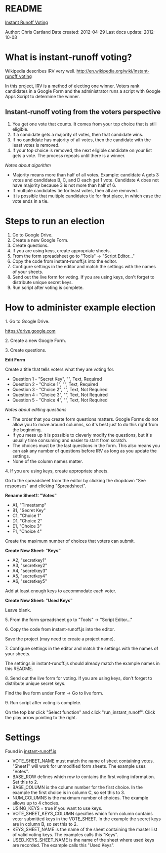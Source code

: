 # README

[Instant Runoff Voting](http://github.com/cartland/instant-runoff "IRV")


Author: Chris Cartland
Date created: 2012-04-29
Last docs update: 2012-10-03


# What is instant-runoff voting?

Wikipedia describes IRV very well. http://en.wikipedia.org/wiki/Instant-runoff_voting

In this project, IRV is a method of electing one winner. Voters rank candidates in a Google Form and the administrator runs a script with Google Apps Script to determine the winner.

## Instant-runoff voting from the voters perspective

1. You get one vote that counts. It comes from your top choice that is still eligible.
2. If a candidate gets a majority of votes, then that candidate wins.
3. If no candidate has majority of all votes, then the candidate with the least votes is removed.
4. If your top choice is removed, the next eligible candidate on your list gets a vote. The process repeats until there is a winner.

_Notes about algorithm_

* Majority means more than half of all votes. Example: candidate A gets 3 votes and candidates B, C, and D each get 1 vote. Candidate A does not have majority because 3 is not more than half of 6.
* If multiple candidates tie for least votes, then all are removed.
* It is possible that multiple candidates tie for first place, in which case the vote ends in a tie.


# Steps to run an election

1. Go to Google Drive.
2. Create a new Google Form.   
3. Create questions.
4. If you are using keys, create appropriate sheets.
5. From the form spreadsheet go to "Tools" -> "Script Editor..."   
6. Copy the code from instant-runoff.js into the editor.   
7. Configure settings in the editor and match the settings with the names of your sheets.
8. Send out the live form for voting. If you are using keys, don't forget to distribute unique secret keys.
9. Run script after voting is complete.


# How to administer example election

1\. Go to Google Drive.

https://drive.google.com

2\. Create a new Google Form.

3\. Create questions.

**Edit Form**

Create a title that tells voters what they are voting for.

* Question 1 - "Secret Key", "", Text, Required
* Question 2 - "Choice 1", "", Text, Required
* Question 3 - "Choice 2", "", Text, Not Required
* Question 4 - "Choice 3", "", Text, Not Required
* Question 5 - "Choice 4", "", Text, Not Required

_Notes about editing questions_

* The order that you create form questions matters. Google Forms do not allow you to move around columns, so it's best just to do this right from the beginning.
* If you mess up it is possible to cleverly modify the questions, but it's usually time consuming and easier to start from scratch.
* The choices must be the last questions in the form. This also means you can ask any number of questions before IRV as long as you update the settings.
* None of the column names matter.

4\. If you are using keys, create appropriate sheets.

Go to the spreadsheet from the editor by clicking the dropdown "See responses" and clicking "Spreadsheet".

**Rename Sheet1: "Votes"**

* A1, "Timestamp"
* B1, "Secret Key"
* C1, "Choice 1"
* D1, "Choice 2"
* E1, "Choice 3"
* F1, "Choice 4"

Create the maximum number of choices that voters can submit.

**Create New Sheet: "Keys"**

* A2, "secretkey1"
* A3, "secretkey2"
* A4, "secretkey3"
* A5, "secretkey4"
* A6, "secretkey5"

Add at least enough keys to accommodate each voter.

**Create New Sheet: "Used Keys"**

Leave blank.

5\. From the form spreadsheet go to "Tools" -> "Script Editor..."

6\. Copy the code from instant-runoff.js into the editor.

Save the project (may need to create a project name). 

7\. Configure settings in the editor and match the settings with the names of your sheets.

The settings in instant-runoff.js should already match the example names in this README.

8\. Send out the live form for voting. If you are using keys, don't forget to distribute unique secret keys.

Find the live form under Form -> Go to live form.

9\. Run script after voting is complete.

On the top bar click "Select function" and click "run_instant_runoff". Click the play arrow pointing to the right.


# Settings

Found in [instant-runoff.js](https://github.com/cartland/instant-runoff/blob/master/instant-runoff.js)

* VOTE\_SHEET\_NAME must match the name of sheet containing votes. "Sheet1" will work for unmodified form sheets. The example uses "Votes".
* BASE\_ROW defines which row to contains the first voting information. Set this to 2.
* BASE\_COLUMN is the column number for the first choice. In the example the first choice is in column C, so set this to 3.
* NUM\_COLUMNS is the maximum number of choices. The example allows up to 4 chocies.
* USING\_KEYS = true if you want to use keys.
* VOTE\_SHEET\_KEYS\_COLUMN specifies which form column contains voter submitted keys in the VOTE_SHEET. In the example the secret keys are in column B, so set this to 2.
* KEYS\_SHEET\_NAME is the name of the sheet containing the master list of valid voting keys. The examples calls this "Keys".
* USED\_KEYS\_SHEET\_NAME is the name of the sheet where used keys are recorded. The example calls this "Used Keys".

